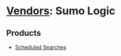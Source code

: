 # [Vendors](README.md): Sumo Logic

## Products

- [Scheduled Searches](../products/3BC43668-77AA-41E6-801E-447AE1291408.md)
